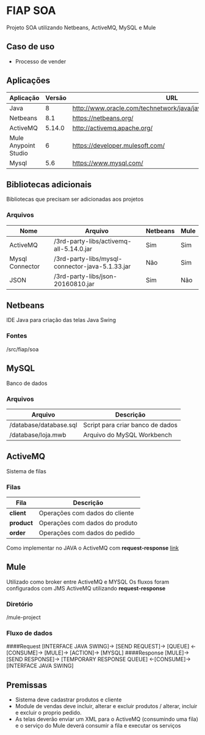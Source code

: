 # FIAP SOA
Projeto SOA utilizando Netbeans, ActiveMQ, MySQL e Mule

## Caso de uso
 * Processo de vender
 
## Aplicações
| Aplicação | Versão | URL |
|-----------|--------|-----|
| Java | 8 | http://www.oracle.com/technetwork/java/javase/overview/index.html |
| Netbeans | 8.1 | https://netbeans.org/ |
| ActiveMQ | 5.14.0 | http://activemq.apache.org/ |
| Mule Anypoint Studio | 6 | https://developer.mulesoft.com/ |
| Mysql | 5.6 | https://www.mysql.com/ |

## Bibliotecas adicionais
 Bibliotecas que precisam ser adicionadas aos projetos
### Arquivos
| Nome | Arquivo | Netbeans | Mule |
|------|---------|----------|------|
| ActiveMQ | /3rd-party-libs/activemq-all-5.14.0.jar | Sim | Sim |
| Mysql Connector | /3rd-party-libs/mysql-connector-java-5.1.33.jar | Não | Sim |
| JSON | /3rd-party-libs/json-20160810.jar | Sim | Não |

## Netbeans
 IDE Java para criação das telas Java Swing
### Fontes
 /src/fiap/soa
 
## MySQL
 Banco de dados
### Arquivos
| Arquivo | Descrição |
|---------|-----------|
| /database/database.sql | Script para criar banco de dados |
| /database/loja.mwb | Arquivo do MySQL Workbench |

## ActiveMQ
 Sistema de filas
### Filas
| Fila | Descrição |
|------|-----------|
|**client**| Operações com dados do cliente |
|**product**| Operações com dados do produto |
|**order**| Operações com dados do pedido |
  
Como implementar no JAVA o ActiveMQ com **request-response** [link](http://activemq.apache.org/how-should-i-implement-request-response-with-jms.html)

## Mule
 Utilizado como broker entre ActiveMQ e MYSQL
 Os fluxos foram configurados com JMS ActiveMQ utilizando **request-response**

### Diretório
 /mule-project

### Fluxo de dados
####Request
[INTERFACE JAVA SWING]-> [SEND REQUEST]-> [QUEUE] <-[CONSUME]-> [MULE]-> [ACTION]-> [MYSQL] 
####Response
[MULE]-> [SEND RESPONSE]-> [TEMPORARY RESPONSE QUEUE] <-[CONSUME]-> [INTERFACE JAVA SWING]

## Premissas
* Sistema deve cadastrar produtos e cliente
* Module de vendas deve incluir, alterar e excluir produtos / alterar, incluir e excluir o proprio pedido.
* As telas deverão enviar um XML para o ActiveMQ (consumindo uma fila) e o serviço do Mule deverá consumir a fila e executar os serviços
